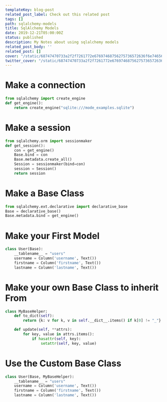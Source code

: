 ```yaml
---
templateKey: blog-post
related_post_label: Check out this related post
tags: []
path: sqlalchemy-models
title: SqlAlchemy Models
date: 2019-12-21T05:00:00Z
status: published
description: My Notes about using sqlalchemy models
related_post_body: ''
related_post: []
cover: "/static/68747470733a2f2f7261772e67697468756275736572636f6e74656e742e636f6d2f7175616e74756d626c61636b6c6162732f6b6564726f2f6d61737465722f696d672f6b6564726f5f62616e6e65722e6a7067.jpg"
twitter_cover: "/static/68747470733a2f2f7261772e67697468756275736572636f6e74656e742e636f6d2f7175616e74756d626c61636b6c6162732f6b6564726f2f6d61737465722f696d672f6b6564726f5f62616e6e65722e6a7067.jpg"
---
```


# Make a connection

```python
from sqlalchemy import create_engine
def get_engine():
    return create_engine("sqlite:///mode_examples.sqlite")
```


# Make a session

``` python
from sqlalchemy.orm import sessionmaker
def get_session():
    con = get_engine()
    Base.bind = con
    Base.metadata.create_all()
    Session = sessionmaker(bind=con)
    session = Session()
    return session
```

# Make a Base Class

``` python
from sqlalchemy.ext.declarative import declarative_base
Base = declarative_base()
Base.metadata.bind = get_engine()
```

# Make your First Model

``` python
class User(Base):
    __tablename__ = "users"
    username = Column('username', Text())
    firstname = Column('firstname', Text())
    lastname = Column('lastname', Text())
```

# Make your own Base Class to inherit From

``` python
class MyBaseHelper:
    def to_dict(self):
        return {k: v for k, v in self.__dict__.items() if k[0] != "_"}

    def update(self, **attrs):
        for key, value in attrs.items():
            if hasattr(self, key):
                setattr(self, key, value)
```

# Use the Custom Base Class

``` python
class User(Base, MyBaseHelper):
    __tablename__ = "users"
    username = Column('username', Text())
    firstname = Column('firstname', Text())
    lastname = Column('lastname', Text())
```
